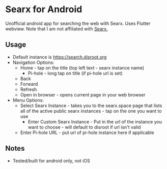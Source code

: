 # Searx for Android

Unofficial android app for searching the web with Searx. Uses Flutter webview. Note that I am not affiliated with [Searx.](https://github.com/searx/searx)

## Usage

* Default instance is https://search.disroot.org
* Navigation Options:
  * Home - tap on the title (top left text - searx instance name)
    * Pi-hole - long tap on title (if pi-hole url is set)
  * Back
  * Forward
  * Refresh
  * Open in browser - opens current page in your web browser
* Menu Options:
  * Select Searx Instance - takes you to the searx.space page that lists all of the active public searx instances - tap on the one you want to use
    * Enter Custom Searx Instance - Put in the url of the instance you want to choose - will default to disroot if url isn't valid
  * Enter Pi-hole URL - put url of pi-hole instance here if applicable

## Notes

* Tested/built for android only, not iOS